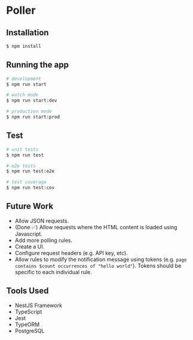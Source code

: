 # Poller

## Installation

```bash
$ npm install
```

## Running the app

```bash
# development
$ npm run start

# watch mode
$ npm run start:dev

# production mode
$ npm run start:prod
```

## Test

```bash
# unit tests
$ npm run test

# e2e tests
$ npm run test:e2e

# test coverage
$ npm run test:cov
```

## Future Work

* Allow JSON requests.
* (Done ✅) Allow requests where the HTML content is loaded using Javascript.
* Add more polling rules.
* Create a UI.
* Configure request headers (e.g. API key, etc).
* Allow rules to modify the notification message using tokens (e.g. `page contains $count occurrences of "hello world"`). Tokens should be specific to each individual rule.

## Tools Used

* NestJS Framework
* TypeScript
* Jest
* TypeORM
* PostgreSQL
